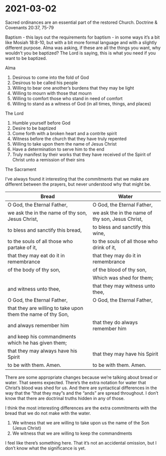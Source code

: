 # 2021-03-02

Sacred ordinances are an essential part of the restored Church.
Doctrine & Covenants 20:37, 75-79

Baptism - this lays out the requirements for baptism - in some ways it’s a bit like Mosiah 18:8-10, but with a bit more formal language and with a slightly different purpose.  Alma was asking, if these are all the things you want, why wouldn’t you be baptized?  The Lord is saying, this is what you need if you want to be baptized.

Alma

1. Desirous to come into the fold of God
2. Desirous to be called his people
3. Willing to bear one another’s burdens that they may be light
4. Willing to mourn with those that mourn
5. Willing to comfort those who stand in need of comfort
6. Willing to stand as a witness of God (in all times, things, and places)

The Lord

1. Humble yourself before God
2. Desire to be baptized
3. Come forth with a broken heart and a contrite spirit
4. Witness before the church that they have truly repented
5. Willing to take upon them the name of Jesus Christ
6. Have a determination to serve him to the end
7. Truly manifest by their works that they have received of the Spirit of Christ unto a remission of their sins

The Sacrament

I’ve always found it interesting that the commitments that we make are different between the prayers, but never understood why that might be.

| Bread | Water |
| ----- | ----- |
| O God, the Eternal Father, | O God, the Eternal Father, |
| we ask the in the name of thy son, Jesus Christ, | we ask the in the name of thy son, Jesus Christ, |
| to bless and sanctify this bread, | to bless and sanctify this wine, |
| to the souls of all those who partake of it, | to the souls of all those who drink of it, |
| that they may eat do it in remembrance | that they may do it in remembrance |
| of the body of thy son, | of the blood of thy son, |
| | Which was shed for them; |
| and witness unto thee, | that they may witness unto thee, |
| O God, the Eternal Father, | O God, the Eternal Father, |
| that they are willing to take upon them the name of thy Son, | |
| and always remember him | that they do always remember him |
| and keep his commandments which he has given them; | |
| that they may always have his Spirit | that they may have his Spirit |
| to be with them. Amen. | to be with them. Amen. |

There are some appropriate changes because we’re talking about bread or water.  That seems expected.  There’s the extra notation for water that Christ’s blood was shed for us.  And there are syntactical differences in the way that the “that they may”s and the “ands” are spread throughout.  I don’t know that there are doctrinal truths hidden in any of those.

I think the most interesting differences are the extra commitments with the bread that we do not make with the water.

1. We witness that we are willing to take upon us the name of the Son (Jesus Christ)
2. We witness that we are willing to keep the commandments

I feel like there’s something here.  That it’s not an accidental omission, but I don’t know what the significance is yet.
